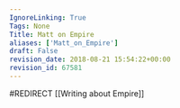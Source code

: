 ```yaml
---
IgnoreLinking: True
Tags: None
Title: Matt on Empire
aliases: ['Matt_on_Empire']
draft: False
revision_date: 2018-08-21 15:54:22+00:00
revision_id: 67581
---
```


#REDIRECT [[Writing about Empire]]